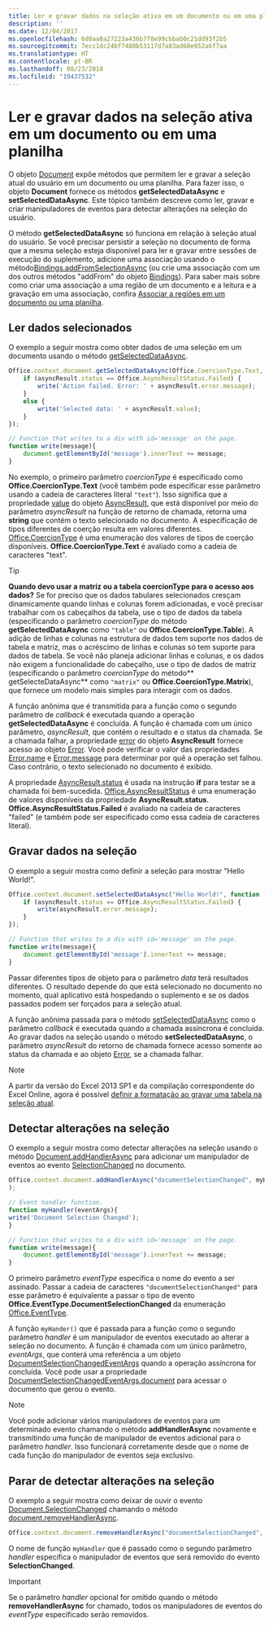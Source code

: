 ```yaml
---
title: Ler e gravar dados na seleção ativa em um documento ou em uma planilha
description: ''
ms.date: 12/04/2017
ms.openlocfilehash: 6d0aa8a27223a436b7f8e99cbbab0c21dd93f2b5
ms.sourcegitcommit: 7ecc1dc24bf7488b53117d7a83ad60e952a6f7aa
ms.translationtype: HT
ms.contentlocale: pt-BR
ms.lasthandoff: 08/23/2018
ms.locfileid: "19437532"
---
```

# <a name="read-and-write-data-to-the-active-selection-in-a-document-or-spreadsheet"></a>Ler e gravar dados na seleção ativa em um documento ou em uma planilha

O objeto [Document](https://dev.office.com/reference/add-ins/shared/document) expõe métodos que permitem ler e gravar a seleção atual do usuário em um documento ou uma planilha. Para fazer isso, o objeto **Document** fornece os métodos **getSelectedDataAsync** e **setSelectedDataAsync**. Este tópico também descreve como ler, gravar e criar manipuladores de eventos para detectar alterações na seleção do usuário.

O método **getSelectedDataAsync** só funciona em relação à seleção atual do usuário. Se você precisar persistir a seleção no documento de forma que a mesma seleção esteja disponível para ler e gravar entre sessões de execução do suplemento, adicione uma associação usando o método[Bindings.addFromSelectionAsync](https://dev.office.com/reference/add-ins/shared/bindings.addfromselectionasync) (ou crie uma associação com um dos outros métodos "addFrom" do objeto [Bindings](https://dev.office.com/reference/add-ins/shared/bindings.bindings)). Para saber mais sobre como criar uma associação a uma região de um documento e a leitura e a gravação em uma associação, confira [Associar a regiões em um documento ou uma planilha](bind-to-regions-in-a-document-or-spreadsheet.md).


## <a name="read-selected-data"></a>Ler dados selecionados


O exemplo a seguir mostra como obter dados de uma seleção em um documento usando o método [getSelectedDataAsync](https://dev.office.com/reference/add-ins/shared/document.getselecteddataasync).


```js
Office.context.document.getSelectedDataAsync(Office.CoercionType.Text, function (asyncResult) {
    if (asyncResult.status == Office.AsyncResultStatus.Failed) {
        write('Action failed. Error: ' + asyncResult.error.message);
    }
    else {
        write('Selected data: ' + asyncResult.value);
    }
});

// Function that writes to a div with id='message' on the page.
function write(message){
    document.getElementById('message').innerText += message; 
}
```

No exemplo, o primeiro parâmetro _coercionType_ é especificado como **Office.CoercionType.Text** (você também pode especificar esse parâmetro usando a cadeia de caracteres literal `"text"`). Isso significa que a propriedade [value](https://dev.office.com/reference/add-ins/shared/asyncresult.status) do objeto [AsyncResult](https://dev.office.com/reference/add-ins/shared/asyncresult), que está disponível por meio do parâmetro _asyncResult_ na função de retorno de chamada, retorna uma **string** que contém o texto selecionado no documento. A especificação de tipos diferentes de coerção resulta em valores diferentes. [Office.CoercionType](https://dev.office.com/reference/add-ins/shared/coerciontype-enumeration) é uma enumeração dos valores de tipos de coerção disponíveis. **Office.CoercionType.Text** é avaliado como a cadeia de caracteres "text".


> [!TIP]
> **Quando devo usar a matriz ou a tabela coercionType para o acesso aos dados?** Se for preciso que os dados tabulares selecionados cresçam dinamicamente quando linhas e colunas forem adicionadas, e você precisar trabalhar com os cabeçalhos da tabela, use o tipo de dados da tabela (especificando o parâmetro _coercionType_ do método **getSelectedDataAsync** como `"table"` ou **Office.CoercionType.Table**). A adição de linhas e colunas na estrutura de dados tem suporte nos dados de tabela e matriz, mas o acréscimo de linhas e colunas só tem suporte para dados de tabela. Se você não planeja adicionar linhas e colunas, e os dados não exigem a funcionalidade do cabeçalho, use o tipo de dados de matriz (especificando o parâmetro _coercionType_ do método** getSelecteDataAsync** como `"matrix"` ou **Office.CoercionType.Matrix**), que fornece um modelo mais simples para interagir com os dados.

A função anônima que é transmitida para a função como o segundo parâmetro de _callback_ é executada quando a operação **getSelectedDataAsync** é concluída. A função é chamada com um único parâmetro, _asyncResult_, que contém o resultado e o status da chamada. Se a chamada falhar, a propriedade [error](https://dev.office.com/reference/add-ins/shared/asyncresult.context) do objeto **AsyncResult** fornece acesso ao objeto [Error](https://dev.office.com/reference/add-ins/shared/error). Você pode verificar o valor das propriedades [Error.name](https://dev.office.com/reference/add-ins/shared/error.name) e [Error.message](https://dev.office.com/reference/add-ins/shared/error.message) para determinar por quê a operação set falhou. Caso contrário, o texto selecionado no documento é exibido.

A propriedade [AsyncResult.status](https://dev.office.com/reference/add-ins/shared/asyncresult.error) é usada na instrução **if** para testar se a chamada foi bem-sucedida. [Office.AsyncResultStatus](https://dev.office.com/reference/add-ins/shared/asyncresultstatus-enumeration) é uma enumeração de valores disponíveis da propriedade **AsyncResult.status**. **Office.AsyncResultStatus.Failed** é avaliado na cadeia de caracteres "failed" (e também pode ser especificado como essa cadeia de caracteres literal).


## <a name="write-data-to-the-selection"></a>Gravar dados na seleção


O exemplo a seguir mostra como definir a seleção para mostrar "Hello World!".


```js
Office.context.document.setSelectedDataAsync("Hello World!", function (asyncResult) {
    if (asyncResult.status == Office.AsyncResultStatus.Failed) {
        write(asyncResult.error.message);
    }
});

// Function that writes to a div with id='message' on the page.
function write(message){
    document.getElementById('message').innerText += message; 
}
```

Passar diferentes tipos de objeto para o parâmetro _data_ terá resultados diferentes. O resultado depende do que está selecionado no documento no momento, qual aplicativo está hospedando o suplemento e se os dados passados podem ser forçados para a seleção atual.

A função anônima passada para o método [setSelectedDataAsync](https://dev.office.com/reference/add-ins/shared/document.setselecteddataasync) como o parâmetro _callback_ é executada quando a chamada assíncrona é concluída. Ao gravar dados na seleção usando o método **setSelectedDataAsync**, o parâmetro _asyncResult_ do retorno de chamada fornece acesso somente ao status da chamada e ao objeto [Error](https://dev.office.com/reference/add-ins/shared/error), se a chamada falhar.

> [!NOTE]
> A partir da versão do Excel 2013 SP1 e da compilação correspondente do Excel Online, agora é possível [definir a formatação ao gravar uma tabela na seleção atual](../excel/excel-add-ins-tables.md).


## <a name="detect-changes-in-the-selection"></a>Detectar alterações na seleção


O exemplo a seguir mostra como detectar alterações na seleção usando o método [Document.addHandlerAsync](https://dev.office.com/reference/add-ins/shared/document.addhandlerasync) para adicionar um manipulador de eventos ao evento [SelectionChanged](https://dev.office.com/reference/add-ins/shared/document.selectionchanged.event) no documento.


```js
Office.context.document.addHandlerAsync("documentSelectionChanged", myHandler, function(result){} 
);

// Event handler function.
function myHandler(eventArgs){
write('Document Selection Changed');
}

// Function that writes to a div with id='message' on the page.
function write(message){
    document.getElementById('message').innerText += message; 
}
```

O primeiro parâmetro _eventType_ especifica o nome do evento a ser assinado. Passar a cadeia de caracteres `"documentSelectionChanged"` para esse parâmetro é equivalente a passar o tipo de evento **Office.EventType.DocumentSelectionChanged** da enumeração [Office.EventType](https://dev.office.com/reference/add-ins/shared/eventtype-enumeration).

A função `myHander()` que é passada para a função como o segundo parâmetro _handler_ é um manipulador de eventos executado ao alterar a seleção no documento. A função é chamada com um único parâmetro, _eventArgs_, que conterá uma referência a um objeto [DocumentSelectionChangedEventArgs](https://dev.office.com/reference/add-ins/shared/document.selectionchangedeventargs) quando a operação assíncrona for concluída. Você pode usar a propriedade [DocumentSelectionChangedEventArgs.document](https://dev.office.com/reference/add-ins/shared/document.selectionchangedeventargs.document) para acessar o documento que gerou o evento.


> [!NOTE]
> Você pode adicionar vários manipuladores de eventos para um determinado evento chamando o método **addHandlerAsync** novamente e transmitindo uma função de manipulador de eventos adicional para o parâmetro _handler_. Isso funcionará corretamente desde que o nome de cada função do manipulador de eventos seja exclusivo.


## <a name="stop-detecting-changes-in-the-selection"></a>Parar de detectar alterações na seleção


O exemplo a seguir mostra como deixar de ouvir o evento [Document.SelectionChanged](https://dev.office.com/reference/add-ins/shared/document.selectionchanged.event) chamando o método [document.removeHandlerAsync](https://dev.office.com/reference/add-ins/shared/document.removehandlerasync).


```js
Office.context.document.removeHandlerAsync("documentSelectionChanged", {handler:myHandler}, function(result){});
```

O nome de função `myHandler` que é passado como o segundo parâmetro _handler_ especifica o manipulador de eventos que será removido do evento **SelectionChanged**.


> [!IMPORTANT]
> Se o parâmetro _handler_ opcional for omitido quando o método **removeHandlerAsync** for chamado, todos os manipuladores de eventos do _eventType_ especificado serão removidos.


